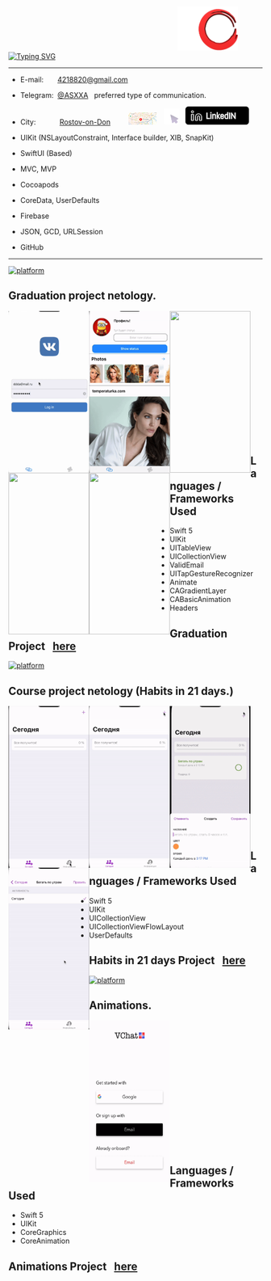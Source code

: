 &nbsp;&nbsp;&nbsp;&nbsp;&nbsp;&nbsp;&nbsp;&nbsp;&nbsp;&nbsp;&nbsp;&nbsp;&nbsp;&nbsp;&nbsp;&nbsp;&nbsp;&nbsp;&nbsp;&nbsp;&nbsp;&nbsp;&nbsp;&nbsp;&nbsp;&nbsp;&nbsp;&nbsp;&nbsp;&nbsp;&nbsp;&nbsp;&nbsp;&nbsp;&nbsp;&nbsp;&nbsp;&nbsp;&nbsp;&nbsp;&nbsp;&nbsp;&nbsp;&nbsp;&nbsp;&nbsp;&nbsp;&nbsp;&nbsp;&nbsp;&nbsp;&nbsp;&nbsp;&nbsp;&nbsp;&nbsp;&nbsp;&nbsp;&nbsp;&nbsp;&nbsp;&nbsp;&nbsp;&nbsp;&nbsp;&nbsp;&nbsp;&nbsp;&nbsp;&nbsp;&nbsp;&nbsp;&nbsp;&nbsp;&nbsp;&nbsp;&nbsp;&nbsp;&nbsp;&nbsp;&nbsp;&nbsp;&nbsp;&nbsp;&nbsp;<img align="centr" src="https://github.com/ASXRND/ASXRND/blob/test/GifProject/devolutions-dev.gif" width="120" height=«120/></h1> 
[![Typing SVG](https://readme-typing-svg.herokuapp.com?font=Fira+Code&weight=700&size=38&duration=3000&pause=1000&color=3081F7&background=342CFF05&vCenter=true&width=1000&lines=Hi+there.+I'm+Alexandr+and+I'm+iOS+developer)](https://git.io/typing-svg)



-------------------     ----------------------------
* E-mail:&nbsp;&nbsp;&nbsp;&nbsp;&nbsp; &nbsp;4218820@gmail.com
* Telegram: &nbsp;[@ASXXA](https://t.me/ASXXA) &nbsp; preferred type of communication.
* City:&nbsp;&nbsp;&nbsp;&nbsp;&nbsp;&nbsp;&nbsp;&nbsp;&nbsp;&nbsp;&nbsp;&nbsp;[Rostov-on-Don](https://yandex.ru/images/search?from=tabbar&text=%D0%BD%D0%BE%D1%87%D0%BD%D0%BE%D0%B9%20%D1%80%D0%BE%D1%81%D1%82%D0%BE%D0%B2%20%D0%BD%D0%B0%20%D0%B4%D0%BE%D0%BD%D1%83&pos=4&img_url=http%3A%2F%2F1.bp.blogspot.com%2F-7KtsD-PNLFg%2FVlLWrZ2oPwI%2FAAAAAAAA4Q8%2FZzAn_uR-zew%2Fs1600%2F4.jpg&rpt=simage&lr=39)&nbsp;&nbsp;&nbsp;&nbsp;&nbsp;&nbsp;&nbsp;&nbsp;&nbsp;[![Header](https://github.com/RNDASX/portfolio/blob/main/jpg/karta.jpg)](https://yandex.ru/maps/geo/rostov_na_donu/53166035/?from=tabbar&ll=39.790424%2C47.232587&source=serp_navig&z=11) &nbsp;&nbsp; <img src="https://github.com/ASXRND/ASXRND/blob/test/GifProject/cursor-click.gif" height="32"/></h1>&nbsp;&nbsp;&nbsp;[![Linkedin](https://github.com/ASXRND/ASXRND/blob/test/GifProject/linkedIn.png)](https://www.linkedin.com/in/alexandr-hohon-831a6a272/)

* UIKit (NSLayoutConstraint, Interface builder, XIB, SnapKit)
* SwiftUI (Based)
* MVC, MVP
* Cocoapods
* CoreData, UserDefaults
* Firebase
* JSON, GCD, URLSession
* GitHub

-------------------     ----------------------------
[![platform](https://img.shields.io/badge/platform-iOS-orange)](https://www.android.com)

## Graduation project netology.

<img align="left" src="https://github.com/ASXRND/ASXRND/blob/test/GifProject/NavigationGif/1.gif" width="160" height="320">
<img align="left" src="https://github.com/ASXRND/ASXRND/blob/test/GifProject/NavigationGif/2.gif" width="160" height="320">
<img align="left" src="https://github.com/ASXRND/ASXRND/blob/test/GifProject/NavigationGif/3.gif" width="160" height="320"> 
<img align="left" src="https://github.com/ASXRND/ASXRND/blob/test/GifProject/NavigationGif/4.gif" width="160" height="320">
<img align="left" src="https://github.com/ASXRND/ASXRND/blob/test/GifProject/NavigationGif/5.gif" width="160" height="320">
<br><br><br><br><br><br><br><br><br><br><br><br><br><br><br>

## Languages / Frameworks Used
- Swift 5
- UIKit
- UITableView
- UICollectionView
- ValidEmail
- UITapGestureRecognizer
- Animate
- CAGradientLayer
- CABasicAnimation
- Headers


## Graduation Project &nbsp;&nbsp;[here](https://github.com/ASXRND/ios-homeworks)

[![platform](https://img.shields.io/badge/platform-iOS-orange)](https://www.android.com)

## Course project netology (Habits in 21 days.)


<img align="left" src="https://github.com/ASXRND/ASXRND/blob/test/GifProject/MyHabitsGif/1.gif" width="160" height="320">
<img align="left" src="https://github.com/ASXRND/ASXRND/blob/test/GifProject/MyHabitsGif/2.gif" width="160" height="320">
<img align="left" src="https://github.com/ASXRND/ASXRND/blob/test/GifProject/MyHabitsGif/3.gif" width="160" height="320"> 
<img align="left" src="https://github.com/ASXRND/ASXRND/blob/test/GifProject/MyHabitsGif/4.gif" width="160" height="320">

<br><br><br><br><br><br><br><br><br><br><br><br><br><br><br>


## Languages / Frameworks Used
- Swift 5
- UIKit
- UICollectionView
- UICollectionViewFlowLayout
- UserDefaults

## Habits in 21 days Project &nbsp;&nbsp;[here](https://github.com/ASXRND/MyHabits)

[![platform](https://img.shields.io/badge/platform-iOS-orange)](https://www.android.com)
## Animations.

<img align="left" src="https://github.com/ASXRND/Animations/blob/master/GifProject/project.gif" width="160" height="320"> 
<br><br><br><br><br><br><br><br><br><br><br><br><br><br><br>
 
## Languages / Frameworks Used
- Swift 5
- UIKit
- CoreGraphics
- CoreAnimation

## Animations Project &nbsp;&nbsp;[here](https://github.com/ASXRND/Animations)


  
